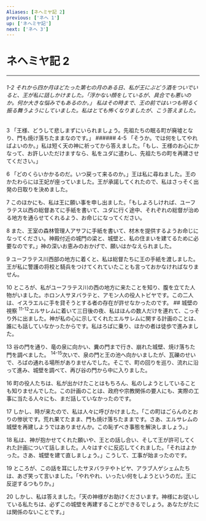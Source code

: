 ```yaml
---
Aliases: [ネヘミヤ記 2]
previous: ['ネヘ 1']
up: ['ネヘミヤ記']
next: ['ネヘ 3']
---
```

# ネヘミヤ記 2

***
###### 1-2 それから四か月ほどたった第七の月のある日、私が王にぶどう酒をついでいると、王が私に話しかけました。「浮かない顔をしているが、具合でも悪いのか。何か大きな悩みでもあるのか。」 私はその時まで、王の前ではいつも明るく振る舞うようにしていました。私はとても怖くなりましたが、こう答えました。 



3 
「王様、どうして悲しまずにいられましょう。先祖たちの眠る町が廃墟となり、門も焼け落ちたままなのです。」 ###### 4-5 「そうか。では何をしてやればよいのか。」私は短く天の神に祈ってから答えました。「もし、王様のお心にかなって、お許しいただけますなら、私をユダに遣わし、先祖たちの町を再建させてください。」 



6 
「どのくらいかかるのだ。いつ戻って来るのか。」王は私に尋ねました。王のかたわらには王妃が座っていました。王が承諾してくれたので、私はさっそく出発の日取りを決めました。 



7 
このほかにも、私は王に願い事を申し出ました。「もしよろしければ、ユーフラテス以西の総督あてに手紙を書いて、ユダに行く途中、それぞれの総督が治める地方を通らせてくれるよう、お命じになってください。 



8 
また、王室の森林管理人アサフに手紙を書いて、材木を提供するようお命じになってください。神殿付近の城門の梁と、城壁と、私の住まいを建てるために必要なのです。」神の深いお恵みのおかげで、願いはかなえられました。 



9 
ユーフラテス川西部の地方に着くと、私は総督たちに王の手紙を渡しました。王が私に警護の将校と騎兵をつけてくれていたことも言っておかなければなりません。 



10 
ところが、私がユーフラテス川の西の地方に来たことを知り、腹を立てた人物がいました。ホロン人サヌバラテと、アモン人の役人トビヤです。この二人は、イスラエルに手を貸そうとする者の存在が許せなかったのです。 ## 城壁の視察 <sup class="versenum">11-12</sup>エルサレムに着いて三日後の夜、私はほんの数人だけを連れて、こっそり外に出ました。神が私の心に示してくれたエルサレムに関する計画のことは、誰にも話していなかったからです。私はろばに乗り、ほかの者は徒歩で進みました。 



13 
谷の門を通り、竜の泉に向かい、糞の門まで行き、崩れた城壁、焼け落ちた門を調べました。 <sup class="versenum">14-15</sup>次いで、泉の門と王の池へ向かいましたが、瓦礫のせいで、ろばの通れる場所がありませんでした。そこで、町の回りを巡り、流れに沿って進み、城壁を調べて、再び谷の門から中に入りました。 



16 
町の役人たちは、私が出かけたことはもちろん、私のしようとしていることも知りませんでした。この計画のことは、政府や宗教関係の要人にも、実際の工事に当たる人々にも、まだ話していなかったのです。 



17 
しかし、時が来たので、私は人々に呼びかけました。「この町はごらんのとおりの惨状です。荒れ果てたまま、門も焼け落ちたままです。さあ、エルサレムの城壁を再建しようではありませんか。この恥ずべき事態を解決しましょう。」 



18 
私は、神が抱かせてくれた願いや、王との話し合い、そして王が許可してくれた計画について話しました。人々はすぐに反応してくれました。「それはよかった。さあ、城壁を建て直しましょう。」こうして、工事が始まったのです。 



19 
ところが、この話を耳にしたサヌバラテやトビヤ、アラブ人ゲシェムたちは、あざ笑って言いました。「やれやれ、いったい何をしようというのだ。王に反逆するつもりか。」 



20 
しかし、私は答えました。「天の神様がお助けくださいます。神様にお従いしている私たちは、必ずこの城壁を再建することができるでしょう。あなたがたには関係のないことです。」
